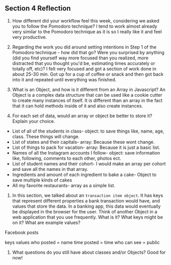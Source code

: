 ## Section 4 Reflection

1. How different did your workflow feel this week, considering we asked you to follow the Pomodoro technique?
I tend to work almost already very similar to the Pomodoro technique as it is so I really like it and feel very productive.

1. Regarding the work you did around setting intentions in Step 1 of the Pomodoro technique - how did that go? Were you surprised by anything (did you find yourself way more focused than you realized, more distracted that you thought you'd be, estimating times accurately or totally off, etc)? I felt very focused and got a section of work done in about 25-30 min. Got up for a cup of coffee or snack and then got back into it and repeated until everything was finished.

1. What is an Object, and how is it different from an Array in Javascript? An Object is a complex data structure that can be used like a cookie cutter to create many instances of itself. It is different than an array in the fact that it can hold methods inside of it and also create instances.

1. For each set of data, would an array or object be better to store it? Explain your choice.

  * List of all of the students in class- object: to save things like, name, age, class. These things will change.
  * List of states and their capitals- array: Because these wont change.
  * List of things to pack for vacation- array: Because it is just a basic list.
  * Names of all the Instagram accounts I follow- object: save information like, following, comments to each other, photos ect.
  * List of student names and their cohort- I would make an array per cohort and save all the names in that array.
  * Ingredients and amount of each ingredient to bake a cake- Object to save multiple kinds of cakes
  * All my favorite restaurants- array as a simple list.

1. In this section, we talked about an `transaction item object`. It has keys that represent different properties a bank transaction would have, and values that store the data. In a banking app, this data would eventually be displayed in the browser for the user. Think of another Object in a web application that you use frequently. What is it? What keys might be on it? What are example values?

Facebook posts

keys values
who posted = name
time posted = time
who can see = public




1. What questions do you still have about classes and/or Objects? Good for now!
